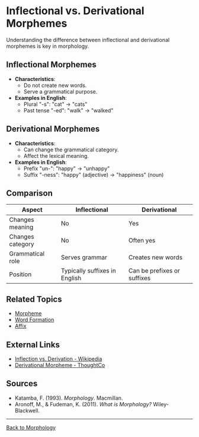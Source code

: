 # Inflectional vs. Derivational Morphemes

Understanding the difference between inflectional and derivational morphemes is key in morphology.

## Inflectional Morphemes

- **Characteristics**:
  - Do not create new words.
  - Serve a grammatical purpose.
- **Examples in English**:
  - Plural "-s": "cat" → "cats"
  - Past tense "-ed": "walk" → "walked"

## Derivational Morphemes

- **Characteristics**:
  - Can change the grammatical category.
  - Affect the lexical meaning.
- **Examples in English**:
  - Prefix "un-": "happy" → "unhappy"
  - Suffix "-ness": "happy" (adjective) → "happiness" (noun)

## Comparison

| Aspect            | Inflectional               | Derivational             |
|-------------------|----------------------------|--------------------------|
| Changes meaning   | No                         | Yes                      |
| Changes category  | No                         | Often yes                |
| Grammatical role  | Serves grammar             | Creates new words        |
| Position          | Typically suffixes in English | Can be prefixes or suffixes |

## Related Topics

- [Morpheme](Morpheme.md)
- [Word Formation](Word-Formation.md)
- [Affix](Affix.md)

## External Links

- [Inflection vs. Derivation - Wikipedia](https://en.wikipedia.org/wiki/Inflection#Inflection_vs._derivation)
- [Derivational Morpheme - ThoughtCo](https://www.thoughtco.com/derivational-morpheme-words-1690397)

## Sources

- Katamba, F. (1993). *Morphology*. Macmillan.
- Aronoff, M., & Fudeman, K. (2011). *What is Morphology?* Wiley-Blackwell.

---

[Back to Morphology](../README.md)
